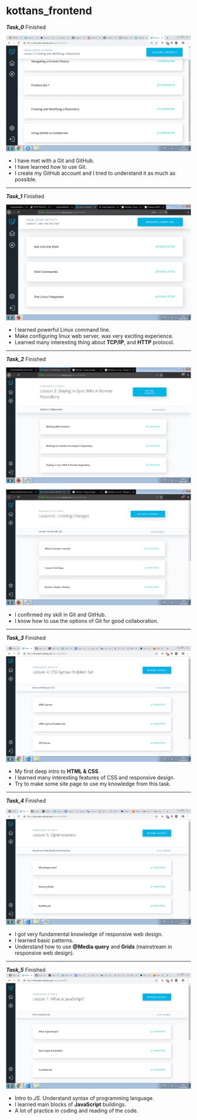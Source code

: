 # kottans_frontend
  
  ***Task_0***   Finished  
  
  ![Git and GitHub](https://github.com/Eugene50/kottans_frontend/blob/master/task_00/Git%20and%20GitHub.png)
 
* I have met with a Git and GitHub.
* I have learned how to use Git.
* I create my GitHub account and I tried to understand it as much as possible.
---
 ***Task_1***                                  Finished
 
 ![Linux, Command Line, HTTP Tools](https://github.com/Eugene50/kottans_frontend/blob/master/task_01/course_1.png)

* I learned powerful Linux command line.
* Make configuring linux web server, was very exciting experience.
* Learned many interesting thing about **TCP/IP**, and **HTTP** protocol.
---
***Task_2***                                Finished
 
 ![GitHub and Collaboration](https://github.com/Eugene50/kottans_frontend/blob/master/task_02/GitHub%20%26%20Collaboration.png)

![What is Version Control](https://github.com/Eugene50/kottans_frontend/blob/master/task_02/What%20is%20Version%20Control.png)

* I confirmed my skill in Git and GitHub.
* I know how to use the options of Git for good collaboration.

---

***Task_3***                                  Finished

![Intro_to_HTML_and_CSS](https://github.com/Eugene50/kottans_frontend/blob/master/task_03/Intro_to_HTML_and_CSS.png)

* My first deep intro to **HTML & CSS**.
* I learned many interesting features of CSS and responsive design.
* Try to make some site page to use my knowledge from this task.
---

***Task_4***                                  Finished

![Responsive_Web_Design_Fundamentals](https://github.com/Eugene50/kottans_frontend/blob/master/task_04/Responsive_Web_Design_Fundamentals.png)

* I got very fundamental knowledge of responsive web design.
* I learned basic patterns.
* Understand how to use __@Media query__ and __Grids__ (mainstream in responsive web design).
---
***Task_5***                                  Finished 
![Intro_to_JavaScript](https://github.com/Eugene50/kottans_frontend/blob/master/task_05/Intro_to_JavaScript.png)

* Intro to *JS*. Understand syntax of programming language.
* I learned main blocks of __JavaScript__ buildings.
* A lot of practice in coding and reading of the code. 








